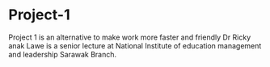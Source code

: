 # Project-1
Project 1 is an alternative to make work more faster and friendly
Dr Ricky anak Lawe is a senior lecture at National Institute of education management and leadership Sarawak Branch.
